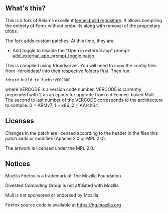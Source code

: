 What's this?
------------

This is a fork of Relan's excellent [fennecbuild repository](https://gitlab.com/relan/fennecbuild).
It allows compiling the entirety of Fenix without prebuilts along with removal of the proprietary blobs.

The fork adds custom patches. At this time, they are:

* Add toggle to disable the "Open in external app" prompt: [add_external_app_prompt_toggle.patch](add_external_app_prompt_toggle.patch)

This is compiled using fdroidserver.
You will need to copy the config files from -fdroiddata/ into their respective folders first.
Then run:
```
fdroid build fe.fuchs:VERCODE
```
where VERCODE is a version code number.
VERCODE is currently prepended with 2 as an epoch for upgrade from old Fennec-based Mull.
The second to last number of the VERCODE corresponds to the architecture to compile.
0 = ARMv7, 1 = x86, 2 = AArch64


Licenses
--------

Changes in the patch are licensed according to the header in the files this patch adds or modifies (Apache 2.0 or MPL 2.0).

The artwork is licensed under the MPL 2.0.

Notices
-------

Mozilla Firefox is a trademark of The Mozilla Foundation

Divested Computing Group is not affiliated with Mozilla

Mull is not sponsored or endorsed by Mozilla

Firefox source code is available at https://hg.mozilla.org
